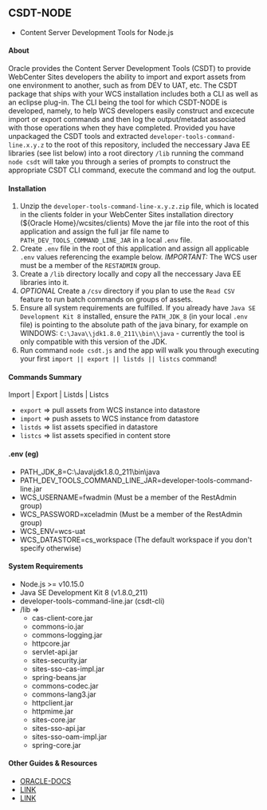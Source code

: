 ## CSDT-NODE
- Content Server Development Tools for Node.js

#### About
Oracle provides the Content Server Development Tools (CSDT) to provide WebCenter Sites developers the ability to import and export assets from one environment to another, such as from DEV to UAT, etc. The CSDT package that ships with your WCS installation includes both a CLI as well as an eclipse plug-in. The CLI being the tool for which CSDT-NODE is developed, namely, to help WCS developers easily construct and excecute import or export commands and then log the output/metadat associated with those operations when they have completed. Provided you have unpackaged the CSDT tools and extracted `developer-tools-command-line.x.y.z` to the root of this repository, included the neccessary Java EE libraries (see list below) into a root directory `/lib` running the command `node csdt` will take you through a series of prompts to construct the appropriate CSDT CLI command, execute the command and log the output.

#### Installation
1) Unzip the `developer-tools-command-line-x.y.z.zip` file, which is located in the clients folder in your WebCenter Sites installation directory (${Oracle Home}/wcsites/clients) Move the jar file into the root of this application and assign the full jar file name to `PATH_DEV_TOOLS_COMMAND_LINE_JAR` in a local `.env` file.
2) Create `.env` file in the root of this application and assign all applicable `.env` values referencing the example below. *IMPORTANT:* The WCS user must be a member of the `RESTADMIN` group.
2) Create a `/lib` directory locally and copy all the neccessary Java EE libraries into it.
3) *OPTIONAL* Create a `/csv` directory if you plan to use the `Read CSV` feature to run batch commands on groups of assets.
4) Ensure all system requirements are fulfilled. If you already have `Java SE Development Kit 8` installed, ensure the `PATH_JDK_8` (in your local `.env` file) is pointing to the absolute path of the java binary, for example on WINDOWS: `C:\Java\\jdk1.8.0_211\\bin\\java` - currently the tool is only compatible with this version of the JDK.
5) Run command `node csdt.js` and the app will walk you through executing your first `import || export || listds || listcs` command! 

#### Commands Summary
Import | Export | Listds | Listcs
* `export` => pull assets from WCS instance into datastore
* `import` => push assets to WCS instance from datastore
* `listds` => list assets specified in datastore
* `listcs` => list assets specified in content store

#### .env (eg)
* PATH_JDK_8=C:\Java\\jdk1.8.0_211\\bin\\java
* PATH_DEV_TOOLS_COMMAND_LINE_JAR=developer-tools-command-line.jar
* WCS_USERNAME=fwadmin (Must be a member of the RestAdmin group)
* WCS_PASSWORD=xceladmin (Must be a member of the RestAdmin group)
* WCS_ENV=wcs-uat
* WCS_DATASTORE=cs_workspace (The default workspace if you don't specify otherwise)

#### System Requirements
* Node.js >= v10.15.0
* Java SE Development Kit 8 (v1.8.0_211)
* developer-tools-command-line.jar (csdt-cli)
* /lib => 
  - cas-client-core.jar
  - commons-io.jar
  - commons-logging.jar
  - httpcore.jar
  - servlet-api.jar
  - sites-security.jar
  - sites-sso-cas-impl.jar
  - spring-beans.jar
  - commons-codec.jar
  - commons-lang3.jar
  - httpclient.jar
  - httpmime.jar
  - sites-core.jar
  - sites-sso-api.jar
  - sites-sso-oam-impl.jar
  - spring-core.jar

#### Other Guides & Resources
- [ORACLE-DOCS](https://docs.oracle.com/middleware/12211/wcs/develop/GUID-D80810CF-4CA1-4CE6-8533-571F6F65462C.htm#WBCSD995)
- [LINK](https://kksays.wordpress.com/2015/03/20/export-using-csdt-command-line-tool-in-oracle-webcenter-sites-fatwire/)
- [LINK](https://manifesto.co.uk/getting-started-content-server-developer-tools/)

